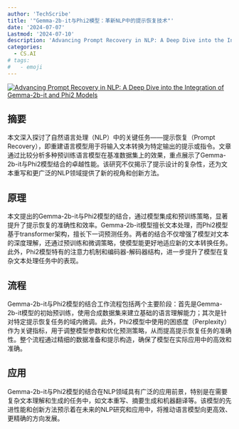```yaml
---
author: 'TechScribe'
title: '"Gemma-2b-it与Phi2模型：革新NLP中的提示恢复技术"'
date: '2024-07-07'
Lastmod: '2024-07-10'
description: 'Advancing Prompt Recovery in NLP: A Deep Dive into the Integration of Gemma-2b-it and Phi2 Models'
categories:
  - CS.AI
# tags:
#   - emoji
---
```


[![Advancing Prompt Recovery in NLP: A Deep Dive into the Integration of Gemma-2b-it and Phi2 Models](https://arxiv-research-1301205113.cos.ap-guangzhou.myqcloud.com/images/2407.05233v1.pdf_0.jpg)](https://arxiv.org/abs/2407.05233v1)

## 摘要

本文深入探讨了自然语言处理（NLP）中的关键任务——提示恢复（Prompt Recovery），即重建语言模型用于将输入文本转换为特定输出的提示或指令。文章通过比较分析多种预训练语言模型在基准数据集上的效果，重点展示了Gemma-2b-it与Phi2模型结合的卓越性能。该研究不仅揭示了提示设计的复杂性，还为文本重写和更广泛的NLP领域提供了新的视角和创新方法。<!--more-->

## 原理

本文提出的Gemma-2b-it与Phi2模型的结合，通过模型集成和预训练策略，显著提升了提示恢复的准确性和效率。Gemma-2b-it模型擅长文本处理，而Phi2模型基于transformer架构，擅长下一词预测任务。两者的结合不仅增强了模型对文本的深度理解，还通过预训练和微调策略，使模型能更好地适应新的文本转换任务。此外，Phi2模型特有的注意力机制和编码器-解码器结构，进一步提升了模型在复杂文本处理任务中的表现。

## 流程

Gemma-2b-it与Phi2模型的结合工作流程包括两个主要阶段：首先是Gemma-2b-it模型的初始预训练，使用合成数据集来建立基础的语言理解能力；其次是针对特定提示恢复任务的域内微调。此外，Phi2模型中使用的困惑度（Perplexity）作为关键指标，用于调整模型参数和优化预测策略，从而提高提示恢复任务的准确性。整个流程通过精细的数据准备和提示构造，确保了模型在实际应用中的高效和准确。

## 应用

Gemma-2b-it与Phi2模型的结合在NLP领域具有广泛的应用前景，特别是在需要复杂文本理解和生成的任务中，如文本重写、摘要生成和机器翻译等。该模型的先进性能和创新方法预示着在未来的NLP研究和应用中，将推动语言模型向更高效、更精确的方向发展。